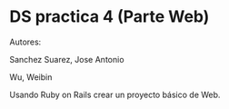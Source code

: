 # DS practica 4 (Parte Web)

Autores:

Sanchez Suarez, Jose Antonio

Wu, Weibin

Usando Ruby on Rails crear un proyecto básico de Web.